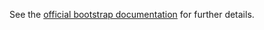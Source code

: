 See the 
[official bootstrap documentation](http://v4-alpha.getbootstrap.com/components/dropdowns/)
 for further details.
